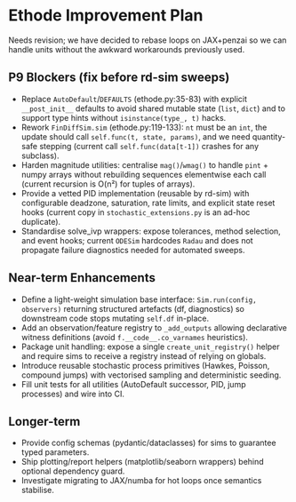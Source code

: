 # Ethode Improvement Plan

Needs revision; we have decided to rebase loops on JAX+penzai so we
can handle units without the awkward workarounds previously used.

## P9 Blockers (fix before rd-sim sweeps)
- Replace `AutoDefault`/`DEFAULTS` (ethode.py:35-83) with explicit `__post_init__` defaults to avoid shared mutable state (`list`, `dict`) and to support type hints without `isinstance(type_, t)` hacks.
- Rework `FinDiffSim.sim` (ethode.py:119-133): `nt` must be an `int`, the update should call `self.func(t, state, params)`, and we need quantity-safe stepping (current call `self.func(data[t-1])` crashes for any subclass).
- Harden magnitude utilities: centralise `mag()`/`wmag()` to handle `pint` + numpy arrays without rebuilding sequences elementwise each call (current recursion is O(n²) for tuples of arrays).
- Provide a vetted PID implementation (reusable by rd-sim) with configurable deadzone, saturation, rate limits, and explicit state reset hooks (current copy in `stochastic_extensions.py` is an ad-hoc duplicate).
- Standardise solve_ivp wrappers: expose tolerances, method selection, and event hooks; current `ODESim` hardcodes `Radau` and does not propagate failure diagnostics needed for automated sweeps.

## Near-term Enhancements
- Define a light-weight simulation base interface: `Sim.run(config, observers)` returning structured artefacts (df, diagnostics) so downstream code stops mutating `self.df` in-place.
- Add an observation/feature registry to `_add_outputs` allowing declarative witness definitions (avoid `f.__code__.co_varnames` heuristics).
- Package unit handling: expose a single `create_unit_registry()` helper and require sims to receive a registry instead of relying on globals.
- Introduce reusable stochastic process primitives (Hawkes, Poisson, compound jumps) with vectorised sampling and deterministic seeding.
- Fill unit tests for all utilities (AutoDefault successor, PID, jump processes) and wire into CI.

## Longer-term
- Provide config schemas (pydantic/dataclasses) for sims to guarantee typed parameters.
- Ship plotting/report helpers (matplotlib/seaborn wrappers) behind optional dependency guard.
- Investigate migrating to JAX/numba for hot loops once semantics stabilise.
